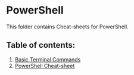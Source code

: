 # PowerShell

This folder contains Cheat-sheets for PowerShell.

## Table of contents:

1. [Basic Terminal Commands](./Terminal.jpg)
2. [PowerShell Cheat-sheet](./Powershell/Powershell%20Cheat-sheet.pdf)
